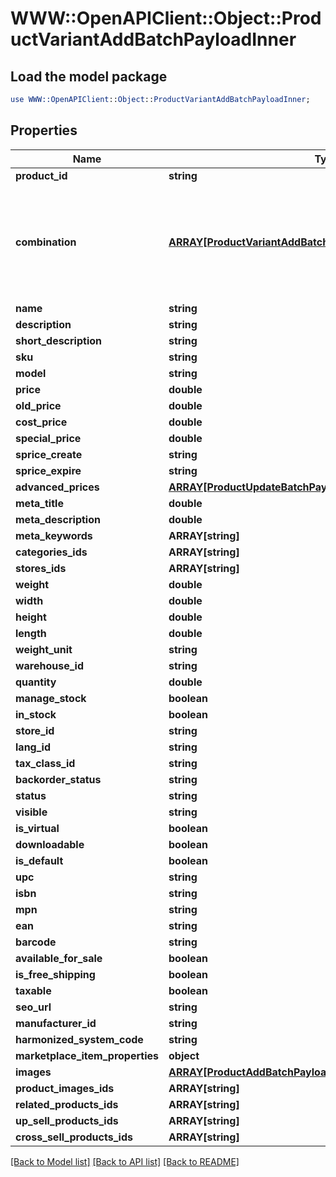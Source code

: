 # WWW::OpenAPIClient::Object::ProductVariantAddBatchPayloadInner

## Load the model package
```perl
use WWW::OpenAPIClient::Object::ProductVariantAddBatchPayloadInner;
```

## Properties
Name | Type | Description | Notes
------------ | ------------- | ------------- | -------------
**product_id** | **string** |  | 
**combination** | [**ARRAY[ProductVariantAddBatchPayloadInnerCombinationInner]**](ProductVariantAddBatchPayloadInnerCombinationInner.md) | A unique combination that contains an array of options and their values, which form a variation. | 
**name** | **string** |  | [optional] 
**description** | **string** |  | [optional] 
**short_description** | **string** |  | [optional] 
**sku** | **string** |  | 
**model** | **string** |  | [optional] 
**price** | **double** |  | [optional] 
**old_price** | **double** |  | [optional] 
**cost_price** | **double** |  | [optional] 
**special_price** | **double** |  | [optional] 
**sprice_create** | **string** |  | [optional] 
**sprice_expire** | **string** |  | [optional] 
**advanced_prices** | [**ARRAY[ProductUpdateBatchPayloadInnerAdvancedPricesInner]**](ProductUpdateBatchPayloadInnerAdvancedPricesInner.md) |  | [optional] 
**meta_title** | **double** |  | [optional] 
**meta_description** | **double** |  | [optional] 
**meta_keywords** | **ARRAY[string]** |  | [optional] 
**categories_ids** | **ARRAY[string]** |  | [optional] 
**stores_ids** | **ARRAY[string]** |  | [optional] 
**weight** | **double** |  | [optional] 
**width** | **double** |  | [optional] 
**height** | **double** |  | [optional] 
**length** | **double** |  | [optional] 
**weight_unit** | **string** |  | [optional] 
**warehouse_id** | **string** |  | [optional] 
**quantity** | **double** |  | [optional] 
**manage_stock** | **boolean** |  | [optional] 
**in_stock** | **boolean** |  | [optional] 
**store_id** | **string** |  | [optional] 
**lang_id** | **string** |  | [optional] 
**tax_class_id** | **string** |  | [optional] 
**backorder_status** | **string** |  | [optional] 
**status** | **string** |  | [optional] 
**visible** | **string** |  | [optional] 
**is_virtual** | **boolean** |  | [optional] 
**downloadable** | **boolean** |  | [optional] 
**is_default** | **boolean** |  | [optional] 
**upc** | **string** |  | [optional] 
**isbn** | **string** |  | [optional] 
**mpn** | **string** |  | [optional] 
**ean** | **string** |  | [optional] 
**barcode** | **string** |  | [optional] 
**available_for_sale** | **boolean** |  | [optional] 
**is_free_shipping** | **boolean** |  | [optional] 
**taxable** | **boolean** |  | [optional] 
**seo_url** | **string** |  | [optional] 
**manufacturer_id** | **string** |  | [optional] 
**harmonized_system_code** | **string** |  | [optional] 
**marketplace_item_properties** | **object** |  | [optional] 
**images** | [**ARRAY[ProductAddBatchPayloadInnerImagesInner]**](ProductAddBatchPayloadInnerImagesInner.md) |  | [optional] 
**product_images_ids** | **ARRAY[string]** |  | [optional] 
**related_products_ids** | **ARRAY[string]** |  | [optional] 
**up_sell_products_ids** | **ARRAY[string]** |  | [optional] 
**cross_sell_products_ids** | **ARRAY[string]** |  | [optional] 

[[Back to Model list]](../README.md#documentation-for-models) [[Back to API list]](../README.md#documentation-for-api-endpoints) [[Back to README]](../README.md)


